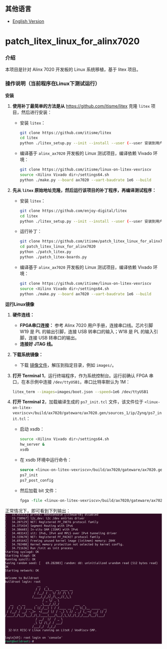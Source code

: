 ## 其他语言

* [English Version](README.md)

# patch_litex_linux_for_alinx7020
### 介绍
本项目是针对 Alinx 7020 开发板的 Linux 系统移植，基于 litex 项目。

### 操作说明（当前程序在Linux下测试运行）

**安装**

1. **使用补丁最简单的方法是从** https://github.com/itisme/litex 克隆 `litex` 项目，然后进行安装：
    - 安装 `litex`：
      ```bash
      git clone https://github.com/itisme/litex
      cd litex
      python ./litex_setup.py --init --install --user (--user 安装到用户目录) --config=(minimal, standard, full)
      ```
    - 编译基于 `alinx_ax7020` 开发板的 Linux 测试项目，编译依赖 Vivado 环境：
      ```bash
      git clone https://github.com/itisme/linux-on-litex-vexriscv
      source <Xilinx Vivado dir>/settings64.sh
      python ./make.py --board ax7020 --uart-baudrate 1e6 --build
      ```

2. **先从 `litex` 原始地址克隆，然后运行该项目的补丁程序，再编译测试程序：**
    - 安装 `litex`：
      ```bash
      git clone https://github.com/enjoy-digital/litex
      cd litex
      python ./litex_setup.py --init --install --user (--user 安装到用户目录) --config=(minimal, standard, full)
      ```
    - 运行补丁：
      ```bash
      git clone https://github.com/itisme/patch_litex_linux_for_alinx7020
      cd patch_litex_linux_for_alinx7020
      python ./patch_litex.py
      python ./patch_litex-boards.py
      ```
    - 编译基于 `alinx_ax7020` 开发板的 Linux 测试项目，编译依赖 Vivado 环境：
      ```bash
      git clone https://github.com/itisme/linux-on-litex-vexriscv
      source <Xilinx Vivado dir>/settings64.sh
      python ./make.py --board ax7020 --uart-baudrate 1e6 --build
      ```

**运行Linux镜像**

1. **硬件连线：**
   - **FPGA串口连接：**
     参考 Alinx 7020 用户手册，连接串口线。芯片引脚 W19 是 PL 的输出引脚，连接 USB 转串口的输入；W18 是 PL 的输入引脚，连接 USB 转串口的输出。
   - **连接好 JTAG 线。**

2. **下载系统镜像：**
   - 下载 [镜像文件](https://github.com/litex-hub/linux-on-litex-vexriscv/issues/164)，解压到指定目录，例如 `images/`。

3. **打开 Terminal 1**，运行终端程序，作为系统控制台。运行前确认 FPGA 串口，在本示例中连接 `/dev/ttyUSB1`，串口比特率默认为 1M：
   ```bash
   litex_term --images=images/boot.json --speed=1e6 /dev/ttyUSB1
   ```

4. **打开 Terminal 2**，加载编译生成的 `ps7_init.tcl` 文件，该文件位于 `<linux-on-litex-vexriscv>/build/ax7020/gateware/ax7020.gen/sources_1/ip/Zynq/ps7_init.tcl`：
   - 启动 xsdb：
     ```bash
     source <Xilinx Vivado dir>/settings64.sh
     hw_server &
     xsdb
     ```
   - 在 xsdb 环境中运行命令：
     ```tcl
     source <linux-on-litex-vexriscv>/build/ax7020/gateware/ax7020.gen/sources_1/ip/Zynq/ps7_init.tcl
     ps7_init
     ps7_post_config
     ```
   - 然后加载 bit 文件：
     ```tcl
     fpga -file <linux-on-litex-vexriscv>/build/ax7020/gateware/ax7020.bit
     ```

正常情况下，即可看到下列输出：
![boot image](./linux_litex_alinx7020_boot.png)

